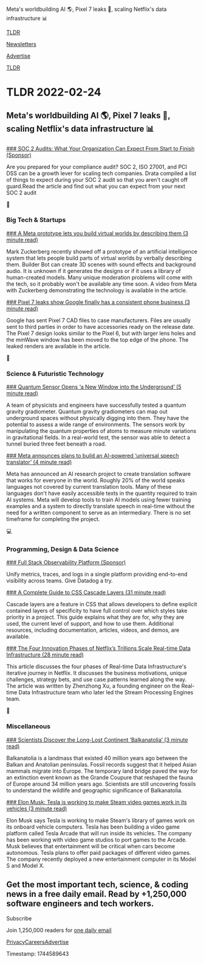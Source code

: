 Meta's worldbuilding AI 🌎, Pixel 7 leaks 📱, scaling Netflix's data infrastructure 📊

[TLDR](/)

[Newsletters](/newsletters)

[Advertise](https://advertise.tldr.tech/)

[TLDR](/)

# TLDR 2022-02-24

## Meta's worldbuilding AI 🌎, Pixel 7 leaks 📱, scaling Netflix's data infrastructure 📊

### 

[### SOC 2 Audits: What Your Organization Can Expect From Start to Finish (Sponsor)](https://drata.com/blog/what-to-expect-during-soc-2-audit?utm_source=tldr&utm_medium=newsletter&utm_campaign=br_q1&utm_content=what_to_expect_soc_2)

Are you prepared for your compliance audit? SOC 2, ISO 27001, and PCI DSS can be a growth lever for scaling tech companies. Drata compiled a list of things to expect during your SOC 2 audit so that you aren't caught off guard.Read the article and find out what you can expect from your next SOC 2 audit

📱

### Big Tech & Startups

[### A Meta prototype lets you build virtual worlds by describing them (3 minute read)](https://www.theverge.com/2022/2/23/22947217/meta-prototype-builder-bot-ai-world-creation-metaverse-mark-zuckerberg?utm_source=tldrnewsletter)

Mark Zuckerberg recently showed off a prototype of an artificial intelligence system that lets people build parts of virtual worlds by verbally describing them. Builder Bot can create 3D scenes with sound effects and background audio. It is unknown if it generates the designs or if it uses a library of human-created models. Many unique moderation problems will come with the tech, so it probably won't be available any time soon. A video from Meta with Zuckerberg demonstrating the technology is available in the article.

[### Pixel 7 leaks show Google finally has a consistent phone business (3 minute read)](https://arstechnica.com/gadgets/2022/02/pixel-7-leaks-show-google-finally-has-a-consistent-phone-business/?utm_source=tldrnewsletter)

Google has sent Pixel 7 CAD files to case manufacturers. Files are usually sent to third parties in order to have accessories ready on the release date. The Pixel 7 design looks similar to the Pixel 6, but with larger lens holes and the mmWave window has been moved to the top edge of the phone. The leaked renders are available in the article.

🚀

### Science & Futuristic Technology

[### Quantum Sensor Opens ‘a New Window into the Underground’ (5 minute read)](https://www.vice.com/en/article/dyp5zz/quantum-sensor-opens-a-new-window-into-the-underground?utm_source=tldrnewsletter)

A team of physicists and engineers have successfully tested a quantum gravity gradiometer. Quantum gravity gradiometers can map out underground spaces without physically digging into them. They have the potential to assess a wide range of environments. The sensors work by manipulating the quantum properties of atoms to measure minute variations in gravitational fields. In a real-world test, the sensor was able to detect a tunnel buried three feet beneath a road.

[### Meta announces plans to build an AI-powered ‘universal speech translator’ (4 minute read)](https://www.theverge.com/2022/2/23/22947368/meta-facebook-ai-universal-speech-translation-project?utm_source=tldrnewsletter)

Meta has announced an AI research project to create translation software that works for everyone in the world. Roughly 20% of the world speaks languages not covered by current translation tools. Many of these languages don't have easily accessible texts in the quantity required to train AI systems. Meta will develop tools to train AI models using fewer training examples and a system to directly translate speech in real-time without the need for a written component to serve as an intermediary. There is no set timeframe for completing the project.

💻

### Programming, Design & Data Science

[### Full Stack Observability Platform (Sponsor)](https://www.datadoghq.com/dg/monitor/ts/tshirt-landingpage/?utm_source=advertisement&utm_medium=newsletter&utm_campaign=dg-tldrnewsletter-coreplatform-ww-tshirt)

Unify metrics, traces, and logs in a single platform providing end-to-end visibility across teams. Give Datadog a try.

[### A Complete Guide to CSS Cascade Layers (31 minute read)](https://css-tricks.com/css-cascade-layers/?utm_source=tldrnewsletter)

Cascade layers are a feature in CSS that allows developers to define explicit contained layers of specificity to have full control over which styles take priority in a project. This guide explains what they are for, why they are used, the current level of support, and how to use them. Additional resources, including documentation, articles, videos, and demos, are available.

[### The Four Innovation Phases of Netflix’s Trillions Scale Real-time Data Infrastructure (28 minute read)](https://bit.ly/3sd8fga)

This article discusses the four phases of Real-time Data Infrastructure's iterative journey in Netflix. It discusses the business motivations, unique challenges, strategy bets, and use case patterns learned along the way. The article was written by Zhenzhong Xu, a founding engineer on the Real-time Data Infrastructure team who later led the Stream Processing Engines team.

🎁

### Miscellaneous

[### Scientists Discover the Long-Lost Continent ‘Balkanatolia’ (3 minute read)](https://www.vice.com/en/article/g5q8zm/scientists-discover-the-long-lost-continent-balkanatolia?utm_source=tldrnewsletter)

Balkanatolia is a landmass that existed 40 million years ago between the Balkan and Anatolian peninsulas. Fossil records suggest that it helped Asian mammals migrate into Europe. The temporary land bridge paved the way for an extinction event known as the Grande Coupure that reshaped the fauna of Europe around 34 million years ago. Scientists are still uncovering fossils to understand the wildlife and geographic significance of Balkanatolia.

[### Elon Musk: Tesla is working to make Steam video games work in its vehicles (3 minute read)](https://electrek.co/2022/02/22/elon-musk-tesla-working-steam-video-games-work-in-vehicles/?utm_source=tldrnewsletter)

Elon Musk says Tesla is working to make Steam's library of games work on its onboard vehicle computers. Tesla has been building a video game platform called Tesla Arcade that will run inside its vehicles. The company has been working with video game studios to port games to the Arcade. Musk believes that entertainment will be critical when cars become autonomous. Tesla plans to offer paid packages of different video games. The company recently deployed a new entertainment computer in its Model S and Model X.

## Get the most important tech, science, & coding news in a free daily email. Read by +1,250,000 software engineers and tech workers.

Subscribe

Join 1,250,000 readers for [one daily email](/api/latest/tech)

[Privacy](/privacy)[Careers](https://jobs.ashbyhq.com/tldr.tech)[Advertise](/tech/advertise)

Timestamp: 1744589643